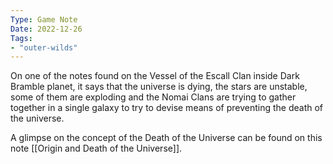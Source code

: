 ```yaml
---
Type: Game Note
Date: 2022-12-26
Tags:
- "outer-wilds"
---
```

On one of the notes found on the Vessel of the Escall Clan inside Dark Bramble planet, it says that the universe is dying, the stars are unstable, some of them are exploding and the Nomai Clans are trying to gather together in a single galaxy to try to devise means of preventing the death of the universe.

A glimpse on the concept of the Death of the Universe can be found on this note [[Origin and Death of the Universe]].